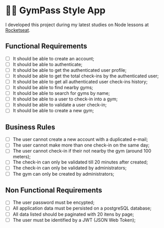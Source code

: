 # 🏋🏼 GymPass Style App
I developed this project during my latest studies on Node lessons at [Rocketseat](https://www.rocketseat.com.br).

## Functional Requirements

- [ ] It should be able to create an account;
- [ ] It should be able to authenticate;
- [ ] It should be able to get the authenticated user profile;
- [ ] It should be able to get the total check-ins by the authenticated user;
- [ ] It should be able to get all authenticated user check-ins history;
- [ ] It should be able to find nearby gyms;
- [ ] It should be able to search for gyms by name;
- [ ] It should be able to a user to check-in into a gym;
- [ ] It should be able to validate a user check-in;
- [ ] It should be able to create a new gym;

## Business Rules

- [ ] The user cannot create a new account with a duplicated e-mail;
- [ ] The user cannot make more than one check-in on the same day;
- [ ] The user cannot check-in if their not nearby the gym (around 100 meters);
- [ ] The check-in can only be validated till 20 minutes after created;
- [ ] The check-in can only be validated by administrators;
- [ ] The gym can only be created by administrators;

## Non Functional Requirements

- [ ] The user password must be encypted;
- [ ] All application data must be persisted on a postgreSQL database;
- [ ] All data listed should be paginated with 20 itens by page;
- [ ] The user must be identified by a JWT (JSON Web Token);